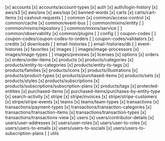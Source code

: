 [x] accounts
[x] accounts/account-types
[x] auth
[x] auth/login-history
[x] aws/s3
[x] aws/sns
[x] aws/sqs
[x] banned-words
[x] carts
[x] carts/cart-items
[x] cashout-requests
[ ] common
[x] common/access-control
[x] common/cache
[x] common/event-bus
[ ] common/mixins/entity
[ ] common/mixins/repository
[ ] common/mixins/service
[ ] common/observability
[x] common/plugins
[ ] config
[ ] coupon-codes
[ ] coupon-codes/coupon-codes-to-orders
[ ] coupon-codes/validators
[x] credits
[x] downloads
[ ] email-histories
[ ] email-histories/db
[ ] event-histories
[x] favorites
[x] images
[ ] images/image-processors
[x] images/image-types
[ ] images/previews
[x] licenses
[x] options
[x] orders
[x] orders/order-items
[x] products
[x] products/categories
[x] products/entity-to-categories
[x] products/entity-to-tags
[x] products/families
[x] products/icons
[x] products/illustrations
[x] products/product-types
[x] products/purchased-items
[x] products/sets
[x] products/styles
[x] products/subscriptions
[x] products/subscriptions/subscription-plans
[x] products/tags
[x] protected-entities
[x] purchased-items
[x] purchased-items/purchases-by-entity-type
[x] search-activity
[x] stripe
[x] stripe/invoices
[x] stripe/stripe-customers
[x] stripe/stripe-events
[x] teams
[x] teams/team-types
[x] transactions
[x] transactions/payment-types
[x] transactions/transaction-categories
[x] transactions/transaction-items
[x] transactions/transaction-types
[x] transactions/transactions-view
[x] users
[x] users/contributor-details
[x] users/user-addresses
[x] users/user-roles
[x] users/user-to-roles
[x] users/users-to-emails
[x] users/users-to-socials
[x] users/users-to-subscription-plans
[ ] utils